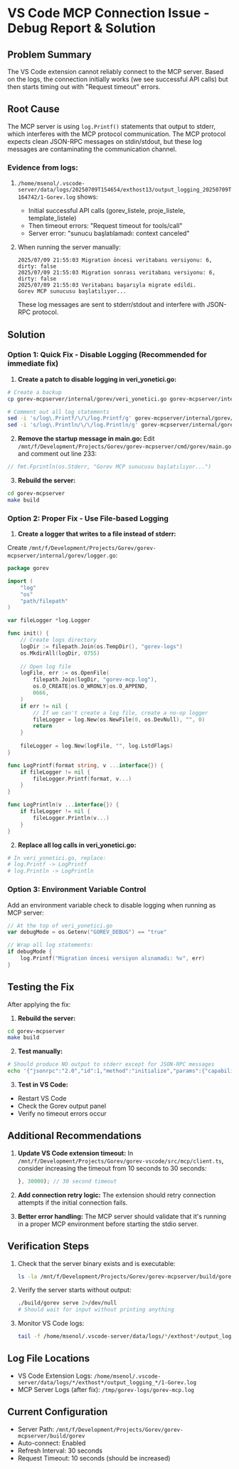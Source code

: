 # VS Code MCP Connection Issue - Debug Report & Solution

## Problem Summary

The VS Code extension cannot reliably connect to the MCP server. Based on the logs, the connection initially works (we see successful API calls) but then starts timing out with "Request timeout" errors.

## Root Cause

The MCP server is using `log.Printf()` statements that output to stderr, which interferes with the MCP protocol communication. The MCP protocol expects clean JSON-RPC messages on stdin/stdout, but these log messages are contaminating the communication channel.

### Evidence from logs:
1. `/home/msenol/.vscode-server/data/logs/20250709T154654/exthost13/output_logging_20250709T164742/1-Gorev.log` shows:
   - Initial successful API calls (gorev_listele, proje_listele, template_listele)
   - Then timeout errors: "Request timeout for tools/call"
   - Server error: "sunucu başlatılamadı: context canceled"

2. When running the server manually:
   ```
   2025/07/09 21:55:03 Migration öncesi veritabanı versiyonu: 6, dirty: false
   2025/07/09 21:55:03 Migration sonrası veritabanı versiyonu: 6, dirty: false
   2025/07/09 21:55:03 Veritabanı başarıyla migrate edildi.
   Gorev MCP sunucusu başlatılıyor...
   ```
   These log messages are sent to stderr/stdout and interfere with JSON-RPC protocol.

## Solution

### Option 1: Quick Fix - Disable Logging (Recommended for immediate fix)

1. **Create a patch to disable logging in veri_yonetici.go:**

```bash
# Create a backup
cp gorev-mcpserver/internal/gorev/veri_yonetici.go gorev-mcpserver/internal/gorev/veri_yonetici.go.backup

# Comment out all log statements
sed -i 's/log\.Printf/\/\/log.Printf/g' gorev-mcpserver/internal/gorev/veri_yonetici.go
sed -i 's/log\.Println/\/\/log.Println/g' gorev-mcpserver/internal/gorev/veri_yonetici.go
```

2. **Remove the startup message in main.go:**
Edit `/mnt/f/Development/Projects/Gorev/gorev-mcpserver/cmd/gorev/main.go` and comment out line 233:
```go
// fmt.Fprintln(os.Stderr, "Gorev MCP sunucusu başlatılıyor...")
```

3. **Rebuild the server:**
```bash
cd gorev-mcpserver
make build
```

### Option 2: Proper Fix - Use File-based Logging

1. **Create a logger that writes to a file instead of stderr:**

Create `/mnt/f/Development/Projects/Gorev/gorev-mcpserver/internal/gorev/logger.go`:
```go
package gorev

import (
    "log"
    "os"
    "path/filepath"
)

var fileLogger *log.Logger

func init() {
    // Create logs directory
    logDir := filepath.Join(os.TempDir(), "gorev-logs")
    os.MkdirAll(logDir, 0755)
    
    // Open log file
    logFile, err := os.OpenFile(
        filepath.Join(logDir, "gorev-mcp.log"),
        os.O_CREATE|os.O_WRONLY|os.O_APPEND,
        0666,
    )
    if err != nil {
        // If we can't create a log file, create a no-op logger
        fileLogger = log.New(os.NewFile(0, os.DevNull), "", 0)
        return
    }
    
    fileLogger = log.New(logFile, "", log.LstdFlags)
}

func LogPrintf(format string, v ...interface{}) {
    if fileLogger != nil {
        fileLogger.Printf(format, v...)
    }
}

func LogPrintln(v ...interface{}) {
    if fileLogger != nil {
        fileLogger.Println(v...)
    }
}
```

2. **Replace all log calls in veri_yonetici.go:**
```bash
# In veri_yonetici.go, replace:
# log.Printf -> LogPrintf
# log.Println -> LogPrintln
```

### Option 3: Environment Variable Control

Add an environment variable check to disable logging when running as MCP server:

```go
// At the top of veri_yonetici.go
var debugMode = os.Getenv("GOREV_DEBUG") == "true"

// Wrap all log statements:
if debugMode {
    log.Printf("Migration öncesi versiyon alınamadı: %v", err)
}
```

## Testing the Fix

After applying the fix:

1. **Rebuild the server:**
```bash
cd gorev-mcpserver
make build
```

2. **Test manually:**
```bash
# Should produce NO output to stderr except for JSON-RPC messages
echo '{"jsonrpc":"2.0","id":1,"method":"initialize","params":{"capabilities":{}}}' | ./build/gorev serve
```

3. **Test in VS Code:**
- Restart VS Code
- Check the Gorev output panel
- Verify no timeout errors occur

## Additional Recommendations

1. **Update VS Code extension timeout:**
   In `/mnt/f/Development/Projects/Gorev/gorev-vscode/src/mcp/client.ts`, consider increasing the timeout from 10 seconds to 30 seconds:
   ```typescript
   }, 30000); // 30 second timeout
   ```

2. **Add connection retry logic:**
   The extension should retry connection attempts if the initial connection fails.

3. **Better error handling:**
   The MCP server should validate that it's running in a proper MCP environment before starting the stdio server.

## Verification Steps

1. Check that the server binary exists and is executable:
   ```bash
   ls -la /mnt/f/Development/Projects/Gorev/gorev-mcpserver/build/gorev
   ```

2. Verify the server starts without output:
   ```bash
   ./build/gorev serve 2>/dev/null
   # Should wait for input without printing anything
   ```

3. Monitor VS Code logs:
   ```bash
   tail -f /home/msenol/.vscode-server/data/logs/*/exthost*/output_logging_*/1-Gorev.log
   ```

## Log File Locations

- VS Code Extension Logs: `/home/msenol/.vscode-server/data/logs/*/exthost*/output_logging_*/1-Gorev.log`
- MCP Server Logs (after fix): `/tmp/gorev-logs/gorev-mcp.log`

## Current Configuration

- Server Path: `/mnt/f/Development/Projects/Gorev/gorev-mcpserver/build/gorev`
- Auto-connect: Enabled
- Refresh Interval: 30 seconds
- Request Timeout: 10 seconds (should be increased)